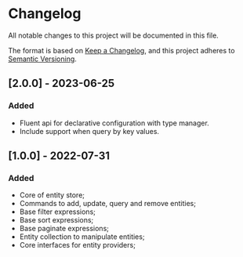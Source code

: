 # Changelog

All notable changes to this project will be documented in this file.

The format is based on [Keep a Changelog](https://keepachangelog.com/en/1.0.0/),
and this project adheres to [Semantic Versioning](https://semver.org/spec/v2.0.0.html).

## [2.0.0] - 2023-06-25

### Added

- Fluent api for declarative configuration with type manager.
- Include support when query by key values.

## [1.0.0] - 2022-07-31

### Added

- Core of entity store;
- Commands to add, update, query and remove entities;
- Base filter expressions;
- Base sort expressions;
- Base paginate expressions;
- Entity collection to manipulate entities;
- Core interfaces for entity providers;
